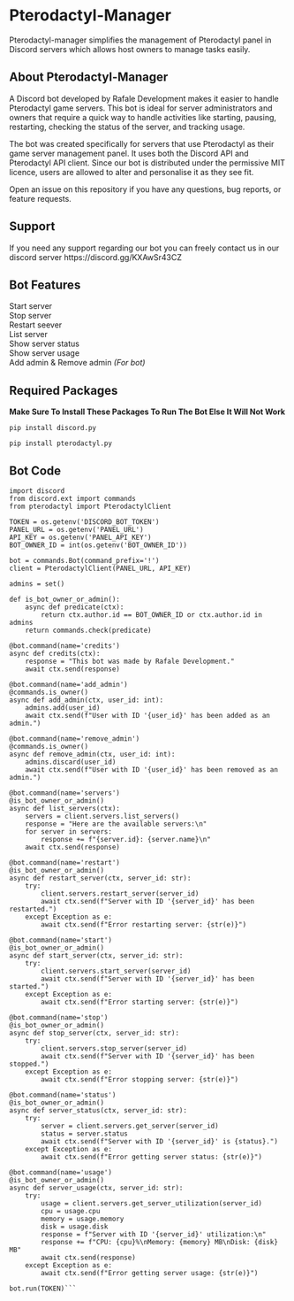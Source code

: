 <h1>Pterodactyl-Manager</h1>
Pterodactyl-manager simplifies the management of Pterodactyl panel in Discord servers which allows host owners to manage tasks easily.

<h2>About Pterodactyl-Manager</h2>

<p>A Discord bot developed by Rafale Development makes it easier to handle Pterodactyl game servers. This bot is ideal for server administrators and owners that require a quick way to handle activities like starting, pausing, restarting, checking the status of the server, and tracking usage.

The bot was created specifically for servers that use Pterodactyl as their game server management panel. It uses both the Discord API and Pterodactyl API client. Since our bot is distributed under the permissive MIT licence, users are allowed to alter and personalise it as they see fit.

Open an issue on this repository if you have any questions, bug reports, or feature requests.</p>

<h2>Support</h2>

<p>If you need any support regarding our bot you can freely contact us in our 
discord server https://discord.gg/KXAwSr43CZ</p>

<h2>Bot Features</h2>

Start server<br>
Stop server<br>
Restart seever<br>
List server<br>
Show server status<br>
Show server usage<br>
Add admin & Remove admin <em>(For bot)</em><br>

<h2>Required Packages</h2>

<strong>Make Sure To Install These Packages To Run The Bot Else It Will Not Work</strong>


```pip install discord.py```

```pip install pterodactyl.py```

<h2>Bot Code</h2>

```import os
import discord
from discord.ext import commands
from pterodactyl import PterodactylClient

TOKEN = os.getenv('DISCORD_BOT_TOKEN')
PANEL_URL = os.getenv('PANEL_URL')
API_KEY = os.getenv('PANEL_API_KEY')
BOT_OWNER_ID = int(os.getenv('BOT_OWNER_ID'))

bot = commands.Bot(command_prefix='!')
client = PterodactylClient(PANEL_URL, API_KEY)

admins = set()

def is_bot_owner_or_admin():
    async def predicate(ctx):
        return ctx.author.id == BOT_OWNER_ID or ctx.author.id in admins
    return commands.check(predicate)

@bot.command(name='credits')
async def credits(ctx):
    response = "This bot was made by Rafale Development."
    await ctx.send(response)

@bot.command(name='add_admin')
@commands.is_owner()
async def add_admin(ctx, user_id: int):
    admins.add(user_id)
    await ctx.send(f"User with ID '{user_id}' has been added as an admin.")

@bot.command(name='remove_admin')
@commands.is_owner()
async def remove_admin(ctx, user_id: int):
    admins.discard(user_id)
    await ctx.send(f"User with ID '{user_id}' has been removed as an admin.")

@bot.command(name='servers')
@is_bot_owner_or_admin()
async def list_servers(ctx):
    servers = client.servers.list_servers()
    response = "Here are the available servers:\n"
    for server in servers:
        response += f"{server.id}: {server.name}\n"
    await ctx.send(response)

@bot.command(name='restart')
@is_bot_owner_or_admin()
async def restart_server(ctx, server_id: str):
    try:
        client.servers.restart_server(server_id)
        await ctx.send(f"Server with ID '{server_id}' has been restarted.")
    except Exception as e:
        await ctx.send(f"Error restarting server: {str(e)}")

@bot.command(name='start')
@is_bot_owner_or_admin()
async def start_server(ctx, server_id: str):
    try:
        client.servers.start_server(server_id)
        await ctx.send(f"Server with ID '{server_id}' has been started.")
    except Exception as e:
        await ctx.send(f"Error starting server: {str(e)}")

@bot.command(name='stop')
@is_bot_owner_or_admin()
async def stop_server(ctx, server_id: str):
    try:
        client.servers.stop_server(server_id)
        await ctx.send(f"Server with ID '{server_id}' has been stopped.")
    except Exception as e:
        await ctx.send(f"Error stopping server: {str(e)}")

@bot.command(name='status')
@is_bot_owner_or_admin()
async def server_status(ctx, server_id: str):
    try:
        server = client.servers.get_server(server_id)
        status = server.status
        await ctx.send(f"Server with ID '{server_id}' is {status}.")
    except Exception as e:
        await ctx.send(f"Error getting server status: {str(e)}")

@bot.command(name='usage')
@is_bot_owner_or_admin()
async def server_usage(ctx, server_id: str):
    try:
        usage = client.servers.get_server_utilization(server_id)
        cpu = usage.cpu
        memory = usage.memory
        disk = usage.disk
        response = f"Server with ID '{server_id}' utilization:\n"
        response += f"CPU: {cpu}%\nMemory: {memory} MB\nDisk: {disk} MB"
        await ctx.send(response)
    except Exception as e:
        await ctx.send(f"Error getting server usage: {str(e)}")

bot.run(TOKEN)```



